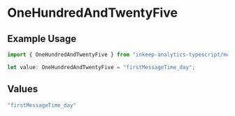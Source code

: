 # OneHundredAndTwentyFive

## Example Usage

```typescript
import { OneHundredAndTwentyFive } from "inkeep-analytics-typescript/models/operations";

let value: OneHundredAndTwentyFive = "firstMessageTime_day";
```

## Values

```typescript
"firstMessageTime_day"
```